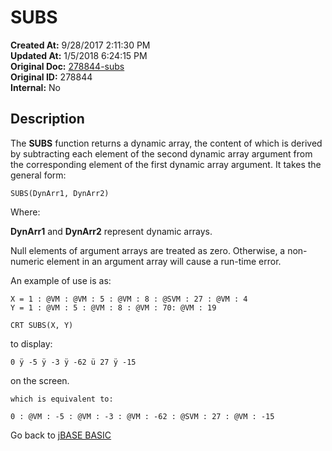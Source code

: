 # SUBS

**Created At:** 9/28/2017 2:11:30 PM  
**Updated At:** 1/5/2018 6:24:15 PM  
**Original Doc:** [278844-subs](https://docs.jbase.com/36868-jbase-basic/278844-subs)  
**Original ID:** 278844  
**Internal:** No  

## Description

The **SUBS** function returns a dynamic array, the content of which is derived by subtracting each element of the second dynamic array argument from the corresponding element of the first dynamic array argument. It takes the general form:

```
SUBS(DynArr1, DynArr2)
```

Where:

**DynArr1** and **DynArr2** represent dynamic arrays.

Null elements of argument arrays are treated as zero. Otherwise, a non-numeric element in an argument array will cause a run-time error.

An example of use is as:

```
X = 1 : @VM : @VM : 5 : @VM : 8 : @SVM : 27 : @VM : 4
Y = 1 : @VM : 5 : @VM : 8 : @VM : 70: @VM : 19

CRT SUBS(X, Y)
```

to display:

```
0 ÿ -5 ÿ -3 ÿ -62 ü 27 ÿ -15
```

on the screen.

```
which is equivalent to:

0 : @VM : -5 : @VM : -3 : @VM : -62 : @SVM : 27 : @VM : -15
```

Go back to [jBASE BASIC](./../README.md)
